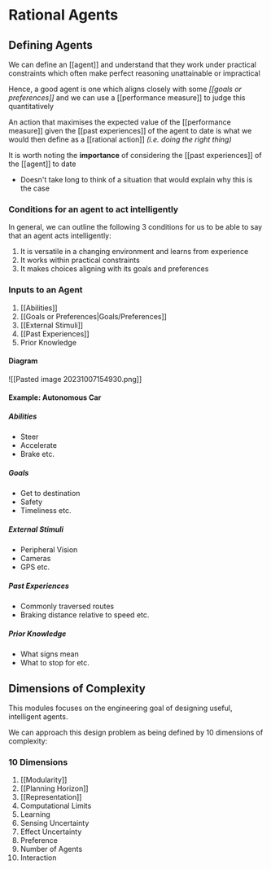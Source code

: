 # Rational Agents
## Defining Agents
We can define an [[agent]] and understand that they work under practical constraints which often make perfect reasoning unattainable or impractical

Hence, a good agent is one which aligns closely with some *[[goals or preferences]]* and we can use a [[performance measure]] to judge this quantitatively

An action that maximises the expected value of the [[performance measure]] given the [[past experiences]] of the agent to date is what we would then define as a [[rational action]] *(i.e. doing the right thing)*

It is worth noting the **importance** of considering the [[past experiences]] of the [[agent]] to date
- Doesn't take long to think of a situation that would explain why this is the case
### Conditions for an agent to act intelligently
In general, we can outline the following 3 conditions for us to be able to say that an agent acts intelligently:
1. It is versatile in a changing environment and learns from experience
2. It works within practical constraints
3. It makes choices aligning with its goals and preferences
### Inputs to an Agent
1. [[Abilities]]
2. [[Goals or Preferences|Goals/Preferences]]
3. [[External Stimuli]] 
4. [[Past Experiences]]
5. Prior Knowledge
#### Diagram
![[Pasted image 20231007154930.png]]
#### Example: Autonomous Car
##### Abilities
- Steer
- Accelerate
- Brake
etc.
##### Goals
- Get to destination
- Safety
- Timeliness
etc.
##### External Stimuli
- Peripheral Vision
- Cameras
- GPS
etc.
##### Past Experiences
- Commonly traversed routes
- Braking distance relative to speed
etc.
##### Prior Knowledge
- What signs mean
- What to stop for
etc.




## Dimensions of Complexity
This modules focuses on the engineering goal of designing useful, intelligent agents.

We can approach this design problem as being defined by 10 dimensions of complexity:
### 10 Dimensions
1. [[Modularity]]
2. [[Planning Horizon]]
3. [[Representation]]
4. Computational Limits
5. Learning
6. Sensing Uncertainty
7. Effect Uncertainty
8. Preference
9. Number of Agents
10. Interaction
